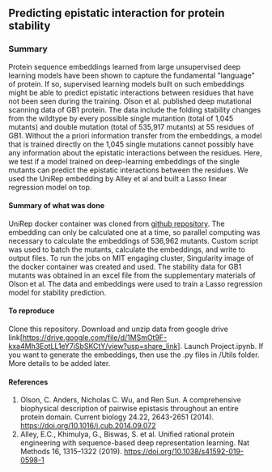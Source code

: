 ## Predicting epistatic interaction for protein stability

### Summary
Protein sequence embeddings learned from large unsupervised deep learning models have been shown to capture the fundamental "language" of protein. If so, supervised learning models built on such embeddings might be able to predict epistatic interactions between residues that have not been seen during the training. Olson et al. published deep mutational scanning data of GB1 protein. The data include the folding stability changes from the wildtype by every possible single mutantion (total of 1,045 mutants) and double mutation (total of 535,917 mutants) at 55 residues of GB1. Without the a priori information transfer from the embeddings, a model that is trained directly on the 1,045 single mutations cannot possibly have any information about the epistatic interactions between the residues. Here, we test if a model trained on deep-learning embeddings of the single mutants can predict the epistatic interactions between the residues. We used the UniRep embedding by Alley et al and built a Lasso linear regression model on top. 

#### Summary of what was done
UniRep docker container was cloned from [github repository](https://github.com/churchlab/UniRep). The embedding can only be calculated one at a time, so parallel computing was necessary to calculate the embeddings of 536,962 mutants. Custom script was used to batch the mutants, calculate the embeddings, and write to output files. To run the jobs on MIT engaging cluster, Singularity image of the docker container was created and used. The stability data for GB1 mutants was obtained in an excel file from the supplementary materials of Olson et al. The data and embeddings were used to train a Lasso regression model for stability prediction.

#### To reproduce
Clone this repository. Download and unzip data from google drive link[https://drive.google.com/file/d/1MSmOt9F-kxa4Mh3EotLL1eY7iSbSKCtY/view?usp=share_link]. Launch Project.ipynb. If you want to generate the embeddings, then use the .py files in /Utils folder. More details to be added later.

#### References
1. Olson, C. Anders, Nicholas C. Wu, and Ren Sun. A comprehensive biophysical description of pairwise epistasis throughout an entire protein domain. Current biology 24.22, 2643-2651 (2014). https://doi.org/10.1016/j.cub.2014.09.072
2. Alley, E.C., Khimulya, G., Biswas, S. et al. Unified rational protein engineering with sequence-based deep representation learning. Nat Methods 16, 1315–1322 (2019). https://doi.org/10.1038/s41592-019-0598-1

